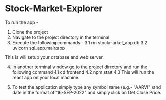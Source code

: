 # Stock-Market-Explorer

To run the app - 
1. Clone the project
2. Navigate to the project directory in the terminal
3. Execute the following commands - 
  3.1 rm stockmarket_app.db
  3.2 uvicorn sql_app.main:app
  
  This is will setup your database and web server.
  
4. In another terminal window go to the project directory and run the following command
  4.1 cd frontend
  4.2 npm start
  4.3 This will run the react app on your local machine.
  
  
5. To test the application simply type any symbol name (e.g.- "AARVI" )and date in the format of "16-SEP-2022" and simply click on Get Close Price.
